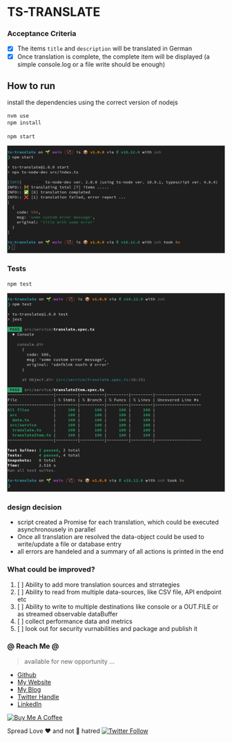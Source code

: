 # TS-TRANSLATE

### Acceptance Criteria

- [x] The items `title` and `description` will be translated in German
- [x] Once translation is complete, the complete item will be displayed (a simple console.log or a file write should be enough)

## How to run

install the dependencies using the correct version of nodejs

```
nvm use
npm install

npm start
```

![demo3](./docs/demo3.png)

### Tests

```
npm test
```

![test](./docs/demo-test.png)

### design decision

- script created a Promise for each translation, which could be executed asynchronousely in parallel
- Once all translation are resolved the data-object could be used to write/update a file or database entry
- all errors are handeled and a summary of all actions is printed in the end

### What could be improved?

1. [ ] Ability to add more translation sources and strrategies
2. [ ] Ability to read from multiple data-sources, like CSV file, API endpoint etc
3. [ ] Ability to write to multiple destinations like console or a OUT.FILE or as streamed observable dataBuffer
4. [ ] collect performance data and metrics
5. [ ] look out for security vurnabilities and package and publish it

### @ Reach Me @

> available for new opportunity ...

* [Github](https://github.com/avimehenwal/)
* [My Website](https://avimehenwal.in)
* [My Blog](https://avimehenwal2.netlify.app/)
* [Twitter Handle](https://twitter.com/avimehenwal)
* [LinkedIn](https://in.linkedin.com/in/avimehenwal)

<a href="https://www.buymeacoffee.com/F1j07cV" target="_blank"><img src="https://cdn.buymeacoffee.com/buttons/default-orange.png" alt="Buy Me A Coffee" style="height: 51px !important;width: 217px !important;" ></a>

 Spread Love :hearts: and not :no_entry_sign: hatred   [![Twitter Follow](https://img.shields.io/twitter/follow/avimehenwal.svg?style=social)](https://twitter.com/avimehenwal)
